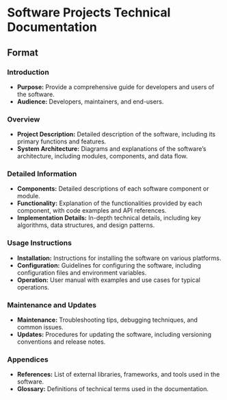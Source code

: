 # Software Projects Technical Documentation
## Format
### Introduction
- **Purpose:** Provide a comprehensive guide for developers and users of the software.
- **Audience:** Developers, maintainers, and end-users.

### Overview
- **Project Description:** Detailed description of the software, including its primary functions and features.
- **System Architecture:** Diagrams and explanations of the software’s architecture, including modules, components, and data flow.

### Detailed Information
- **Components:** Detailed descriptions of each software component or module.
- **Functionality:** Explanation of the functionalities provided by each component, with code examples and API references.
- **Implementation Details:** In-depth technical details, including key algorithms, data structures, and design patterns.

### Usage Instructions
- **Installation:** Instructions for installing the software on various platforms.
- **Configuration:** Guidelines for configuring the software, including configuration files and environment variables.
- **Operation:** User manual with examples and use cases for typical operations.

### Maintenance and Updates
- **Maintenance:** Troubleshooting tips, debugging techniques, and common issues.
- **Updates:** Procedures for updating the software, including versioning conventions and release notes.

### Appendices
- **References:** List of external libraries, frameworks, and tools used in the software.
- **Glossary:** Definitions of technical terms used in the documentation.
